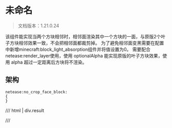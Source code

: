 # 未命名

> 文档版本：1.21.0.24

该组件能实现当两个方块相邻时，相邻面渲染其中一个方块的一面，与原版2个叶子方块相邻效果一致，不会把相邻面都裁剪掉。
为了避免相邻面变黑需要在配置中新增minecraft:block_light_absorption组件并将值设置为0。
需要配合netease:render_layer使用，使用 optionalAlpha 能实现原版的叶子方块效果，使用 alpha 超过一定距离后方块将不渲染。

## 架构

```mcschema
netease:no_crop_face_block:
{
}

```

/// html | div.result

///

